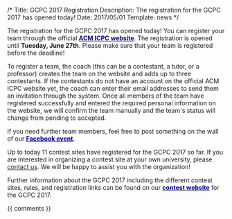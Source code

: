 /*
Title: GCPC 2017 Registration
Description: The registration for the GCPC 2017 has opened today!
Date: 2017/05/01
Template: news
*/

The registration for the GCPC 2017 has opened today! You can register your team through the official [<span style="color:darkblue">**ACM ICPC website**</span>](https://icpc.baylor.edu/regionals/finder/german-2017). The registration is opened until **Tuesday, June 27th**. Please make sure that your team is registered before the deadline!

To register a team, the coach (this can be a contestant, a tutor, or a professor) creates the team on the website and adds up to three contestants. If the contestants do not have an account on the official ACM ICPC website yet, the coach can enter their email addresses to send them an invitation through the system. Once all members of the team have registered successfully and entered the required personal information on the website, we will confirm the team manually and the team's status will change from pending to accepted. 

If you need further team members, feel free to post something on the wall of our [<span style="color:darkblue">**Facebook event**</span>](https://www.facebook.com/events/1611417665554633). 

Up to today 11 contest sites have registered for the GCPC 2017 so far. If you are interested in organizing a contest site at your own university, please [contact us](/contact). We will be happy to assist you with the organization!

Further information about the GCPC 2017 including the different contest sites, rules, and registration links can be found on our [<span style="color:darkblue">**contest website**</span>](https://icpc.tum.de/contests/gcpc17) for the GCPC 2017.

{{ comments }}